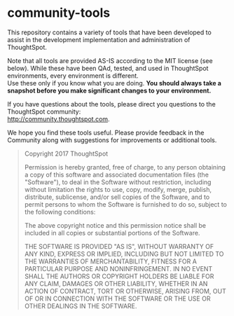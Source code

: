 # community-tools
This repository contains a variety of tools that have been developed to assist in the development implementation and 
administration of ThoughtSpot.  

Note that all tools are provided AS-IS according to the MIT license (see below).  While these have been 
QAd, tested, and used in ThoughtSpot environments, every environment is different.  
Use these only if you know what you are doing.
**You should always take a snapshot before you make significant changes to your environment.**

If you have questions about the tools, please direct you questions to the ThoughtSpot community:  
http://community.thoughtspot.com.  

We hope you find these tools useful.  Please provide feedback in the Community along with suggestions 
for improvements or additional tools.

>Copyright 2017 ThoughtSpot
>
>Permission is hereby granted, free of charge, to any person obtaining a copy of this software and associated documentation 
>files (the "Software"), to deal in the Software without restriction, including without limitation the rights to use, copy, 
>modify, merge, publish, distribute, sublicense, and/or sell copies of the Software, and to permit persons to whom the 
>Software is furnished to do so, subject to the following conditions:
>
>The above copyright notice and this permission notice shall be included in all copies or substantial portions of the Software.
>
>THE SOFTWARE IS PROVIDED "AS IS", WITHOUT WARRANTY OF ANY KIND, EXPRESS OR IMPLIED, INCLUDING BUT NOT LIMITED TO THE WARRANTIES 
>OF MERCHANTABILITY, FITNESS FOR A PARTICULAR PURPOSE AND NONINFRINGEMENT. IN NO EVENT SHALL THE AUTHORS OR COPYRIGHT HOLDERS 
>BE LIABLE FOR ANY CLAIM, DAMAGES OR OTHER LIABILITY, WHETHER IN AN ACTION OF CONTRACT, TORT OR OTHERWISE, ARISING FROM, OUT 
>OF OR IN CONNECTION WITH THE SOFTWARE OR THE USE OR OTHER DEALINGS IN THE SOFTWARE.



